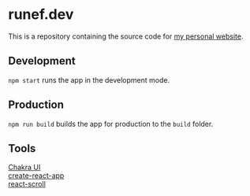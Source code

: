 # runef.dev

This is a repository containing the source code for [my personal website](https://runef.dev).

## Development

`npm start` runs the app in the development mode.<br />

## Production

`npm run build` builds the app for production to the `build` folder.<br />

## Tools

[Chakra UI](https://chakra-ui.com/)<br />
[create-react-app](https://create-react-app.dev/)<br />
[react-scroll](https://github.com/fisshy/react-scroll)<br />
